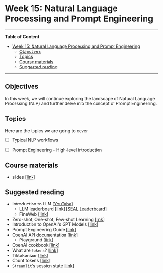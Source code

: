 # Week 15: Natural Language Processing and Prompt Engineering
---

**Table of Content**
- [Week 15: Natural Language Processing and Prompt Engineering](#week-15-natural-language-processing-and-prompt-engineering)
  - [Objectives](#objectives)
  - [Topics](#topics)
  - [Course materials](#course-materials)
  - [Suggested reading](#suggested-reading)

---
## Objectives
In this week, we will continue exploring the landscape of Natural Language Processing (NLP) and further delve into the concept of Prompt Engineering. 


## Topics
Here are the topics we are going to cover
* [ ] Typical NLP workflows
* [ ] Prompt Engineering - High-level introduction


## Course materials
* slides [[link](https://docs.google.com/presentation/d/1GfHqEHCHanHTEBw06FhjqbswAekkvuMzH_gdnPQgVQA)]

## Suggested reading
* Introduction to LLM [[YouTube](https://www.youtube.com/watch?v=zjkBMFhNj_g)]
  * LLM leaderboard [[link](https://lmarena.ai/?leaderboard)] [[SEAL Leaderboard](https://scale.com/leaderboard)]
  * FineWeb [[link](https://huggingface.co/spaces/HuggingFaceFW/blogpost-fineweb-v1)]
* Zero-shot, One-shot, Few-shot Learning [[link](https://medium.com/@mike_onslow/ai-simplified-exploring-the-basics-of-zero-shot-one-shot-and-few-shot-learning-d46248b5072a)]
* Introduction to OpenAI's GPT Models [[link](https://medium.com/biased-algorithms/introduction-to-openais-gpt-models-1de0d73fa5b5)]
* Prompt Engineering Guide [[link](https://www.promptingguide.ai/)]
* OpenAI API documentation [[link](https://platform.openai.com/docs/api-reference/introduction)]
  * Playground [[link](https://platform.openai.com/playground)]
* OpenAI cookbook [[link](https://cookbook.openai.com/)]
* What are `tokens`? [[link](https://help.openai.com/en/articles/4936856-what-are-tokens-and-how-to-count-them)]
* Tiktokenizer [[link](https://tiktokenizer.vercel.app/)]
* Count tokens [[link](https://github.com/openai/openai-cookbook/blob/main/examples/How_to_count_tokens_with_tiktoken.ipynb)]
* `Streamlit`'s session state [[link](https://docs.streamlit.io/develop/api-reference/caching-and-state/st.session_state)]
